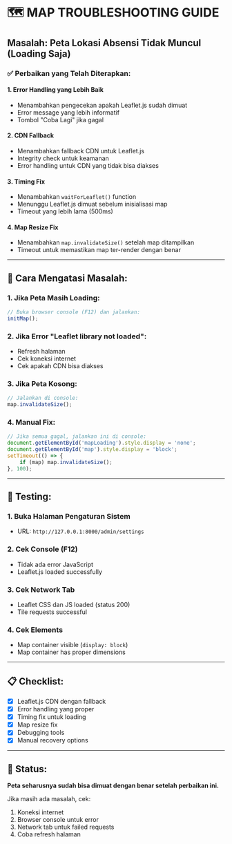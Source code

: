 # 🗺️ MAP TROUBLESHOOTING GUIDE

## Masalah: Peta Lokasi Absensi Tidak Muncul (Loading Saja)

### ✅ **Perbaikan yang Telah Diterapkan:**

#### **1. Error Handling yang Lebih Baik**
- Menambahkan pengecekan apakah Leaflet.js sudah dimuat
- Error message yang lebih informatif
- Tombol "Coba Lagi" jika gagal

#### **2. CDN Fallback**
- Menambahkan fallback CDN untuk Leaflet.js
- Integrity check untuk keamanan
- Error handling untuk CDN yang tidak bisa diakses

#### **3. Timing Fix**
- Menambahkan `waitForLeaflet()` function
- Menunggu Leaflet.js dimuat sebelum inisialisasi map
- Timeout yang lebih lama (500ms)

#### **4. Map Resize Fix**
- Menambahkan `map.invalidateSize()` setelah map ditampilkan
- Timeout untuk memastikan map ter-render dengan benar

---

## 🔧 **Cara Mengatasi Masalah:**

### **1. Jika Peta Masih Loading:**
```javascript
// Buka browser console (F12) dan jalankan:
initMap();
```

### **2. Jika Error "Leaflet library not loaded":**
- Refresh halaman
- Cek koneksi internet
- Cek apakah CDN bisa diakses

### **3. Jika Peta Kosong:**
```javascript
// Jalankan di console:
map.invalidateSize();
```

### **4. Manual Fix:**
```javascript
// Jika semua gagal, jalankan ini di console:
document.getElementById('mapLoading').style.display = 'none';
document.getElementById('map').style.display = 'block';
setTimeout(() => {
    if (map) map.invalidateSize();
}, 100);
```

---

## 🚀 **Testing:**

### **1. Buka Halaman Pengaturan Sistem**
- URL: `http://127.0.0.1:8000/admin/settings`

### **2. Cek Console (F12)**
- Tidak ada error JavaScript
- Leaflet.js loaded successfully

### **3. Cek Network Tab**
- Leaflet CSS dan JS loaded (status 200)
- Tile requests successful

### **4. Cek Elements**
- Map container visible (`display: block`)
- Map container has proper dimensions

---

## 📋 **Checklist:**

- [x] Leaflet.js CDN dengan fallback
- [x] Error handling yang proper
- [x] Timing fix untuk loading
- [x] Map resize fix
- [x] Debugging tools
- [x] Manual recovery options

---

## 🎯 **Status:**

**Peta seharusnya sudah bisa dimuat dengan benar setelah perbaikan ini.**

Jika masih ada masalah, cek:
1. Koneksi internet
2. Browser console untuk error
3. Network tab untuk failed requests
4. Coba refresh halaman
